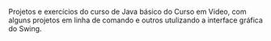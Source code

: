 Projetos e exercícios do curso de Java básico do Curso em Video, com alguns projetos em linha de comando e outros utulizando a interface gráfica do Swing.
